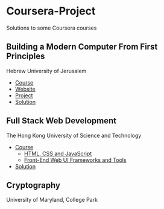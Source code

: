 # Coursera-Project
Solutions to some Coursera courses

## Building a Modern Computer From First Principles
Hebrew University of Jerusalem
- [Course](https://www.coursera.org/learn/build-a-computer)
- [Website](http://nand2tetris.org)
- [Project](http://nand2tetris.org/course.php)
- [Solution](nand2tetris)

## Full Stack Web Development
The Hong Kong University of Science and Technology
- [Course](https://www.coursera.org/specializations/full-stack)
    - [HTML, CSS and JavaScript](https://www.coursera.org/learn/html-css-javascript)
    - [Front-End Web UI Frameworks and Tools](https://www.coursera.org/learn/web-frameworks)
- [Solution](full-stack)

## Cryptography
University of Maryland, College Park
